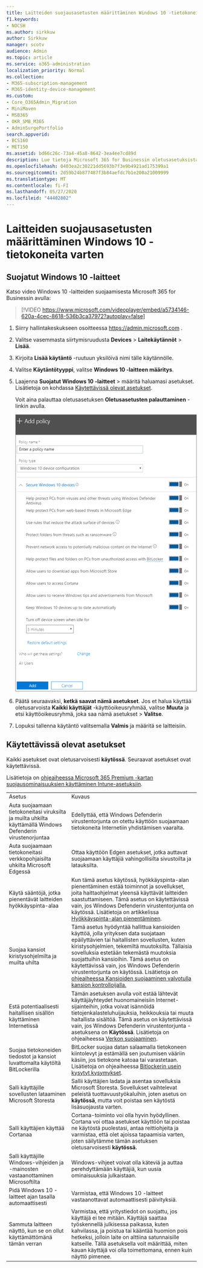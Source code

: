 ```yaml
---
title: Laitteiden suojausasetusten määrittäminen Windows 10 -tietokoneita varten
f1.keywords:
- NOCSH
ms.author: sirkkuw
author: Sirkkuw
manager: scotv
audience: Admin
ms.topic: article
ms.service: o365-administration
localization_priority: Normal
ms.collection:
- M365-subscription-management
- M365-identity-device-management
ms.custom:
- Core_O365Admin_Migration
- MiniMaven
- MSB365
- OKR_SMB_M365
- AdminSurgePortfolio
search.appverid:
- BCS160
- MET150
ms.assetid: bd66c26c-73a4-45a8-8642-3ea4ee7cd89d
description: Lue tietoja Microsoft 365 for Businessin oletusasetuksista ja muista asetuksista, jotka suojaavat Windows 10 -laitteita.
ms.openlocfilehash: 0403ea2c30221dd5693b7f3e9b4921ad175399a1
ms.sourcegitcommit: 2d59b24b877487f3b84aefdc7b1e200a21009999
ms.translationtype: MT
ms.contentlocale: fi-FI
ms.lasthandoff: 05/27/2020
ms.locfileid: "44402802"
---
```

# <a name="set-device-protection-settings-for-windows-10-pcs"></a>Laitteiden suojausasetusten määrittäminen Windows 10 -tietokoneita varten

## <a name="secure-windows-10-devices"></a>Suojatut Windows 10 -laitteet

Katso video Windows 10 -laitteiden suojaamisesta Microsoft 365 for Businessin avulla:
  
> [!VIDEO https://www.microsoft.com/videoplayer/embed/a5734146-620a-4cec-8618-536b3ca37972?autoplay=false]
  
1. Siirry hallintakeskukseen osoitteessa <a href="https://go.microsoft.com/fwlink/p/?linkid=837890" target="_blank">https://admin.microsoft.com</a> . 
    
2. Valitse vasemmasta siirtymisruudusta **Devices** \> **Laitekäytännöt** \> **Lisää**.
  
3. Kirjoita **Lisää käytäntö** -ruutuun yksilöivä nimi tälle käytännölle. 
    
4. Valitse **Käytäntötyyppi**, valitse **Windows 10 -laitteen määritys**.
    
5. Laajenna **Suojatut Windows 10 -laitteet** \> määritä haluamasi asetukset. Lisätietoja on kohdassa [Käytettävissä olevat asetukset](#available-settings). 
    
    Voit aina palauttaa oletusasetuksen **Oletusasetusten palauttaminen** -linkin avulla. 
    
    ![Add policy pane with Windows 10 Device configuration selected](../media/fa9e2dc2-7eae-4c96-af34-765a1f641ecf.png)
  
6. Päätä seuraavaksi, **ketkä saavat nämä asetukset**. Jos et halua käyttää oletusarvoista **Kaikki käyttäjät** -käyttöoikeusryhmää, valitse **Muuta** ja etsi käyttöoikeusryhmä, joka saa nämä asetukset \> **Valitse**.
    
7. Lopuksi tallenna käytäntö valitsemalla **Valmis** ja määritä se laitteisiin. 
    
## <a name="available-settings"></a>Käytettävissä olevat asetukset

Kaikki asetukset ovat oletusarvoisesti **käytössä**. Seuraavat asetukset ovat käytettävissä.
  
Lisätietoja on [ohjeaiheessa Microsoft 365 Premium -kartan suojausominaisuuksien käyttäminen Intune-asetuksiin](map-protection-features-to-intune-settings.md). 
  
|||
|:-----|:-----|
|Asetus  <br/> |Kuvaus  <br/> |
|Auta suojaamaan tietokoneitasi viruksilta ja muilta uhkilta käyttämällä Windows Defenderin virustenorjuntaa  <br/> |Edellyttää, että Windows Defenderin virustentorjunta on otettu käyttöön suojaamaan tietokoneita Internetiin yhdistämisen vaaralta.  <br/> |
|Auta suojaamaan tietokoneitasi verkkopohjaisilta uhkilta Microsoft Edgessä  <br/> |Ottaa käyttöön Edgen asetukset, jotka auttavat suojaamaan käyttäjiä vahingollisilta sivustoilta ja latauksilta.  <br/> |
|Käytä sääntöjä, jotka pienentävät laitteiden hyökkäyspinta-alaa  <br/> |Kun tämä asetus käytössä, hyökkäyspinta-alan pienentäminen estää toiminnot ja sovellukset, joita haittaohjelmat yleensä käyttävät laitteiden saastuttamiseen. Tämä asetus on käytettävissä vain, jos Windows Defenderin virustentorjunta on käytössä. Lisätietoja on artikkelissa [Hyökkäyspinta-alan pienentäminen](https://docs.microsoft.com/windows/security/threat-protection/microsoft-defender-atp/exploit-protection).  <br/> |
|Suojaa kansiot kiristysohjelmilta ja muilta uhilta  <br/> |Tämä asetus hyödyntää hallittua kansioiden käyttöä, jolla yrityksen data suojataan epäilyttävien tai haitallisten sovellusten, kuten kiristysohjelmien, tekemiltä muutoksilta. Tällaisia sovelluksia estetään tekemästä muutoksia suojattuihin kansioihin. Tämä asetus on käytettävissä vain, jos Windows Defenderin virustentorjunta on käytössä. Lisätietoja on [ohjeaiheessa Kansioiden suojaaminen valvotulla kansion kontrolloijalla.](https://docs.microsoft.com/mem/configmgr/protect/deploy-use/create-deploy-exploit-guard-policy#bkmk_CFA)  <br/> |
|Estä potentiaalisesti haitallisen sisällön käyttäminen Internetissä  <br/> |Tämän asetuksen avulla voit estää lähtevät käyttäjäyhteydet huonomaineisiin Internet-sijainteihin, jotka voivat isännöidä tietojenkalasteluhuijauksia, heikkouksia tai muuta haitallista sisältöä. Tämä asetus on käytettävissä vain, jos Windows Defenderin virustentorjunta -asetuksena on **Käytössä**. Lisätietoja on ohjeaiheessa [Verkon suojaaminen](https://docs.microsoft.com/windows/security/threat-protection/windows-defender-antivirus/configure-real-time-protection-windows-defender-antivirus).  <br/> |
|Suojaa tietokoneiden tiedostot ja kansiot luvattomalta käytöltä BitLockerilla  <br/> |BitLocker suojaa datan salaamalla tietokoneen kiintolevyt ja estämällä sen joutumisen vääriin käsiin, jos tietokone katoaa tai varastetaan. Lisätietoja on ohjeaiheessa [Bitlockerin usein kysytyt kysymykset](https://go.microsoft.com/fwlink/?linkid=871000).  <br/> |
|Salli käyttäjille sovellusten lataaminen Microsoft Storesta  <br/> |Sallii käyttäjien ladata ja asentaa sovelluksia Microsoft Storesta. Sovellukset vaihtelevat peleistä tuottavuustyökaluihin, joten asetus on **käytössä**, mutta voit poistaa sen käytöstä lisäsuojausta varten.  <br/> |
|Salli käyttäjien käyttää Cortanaa  <br/> |Cortana-toiminto voi olla hyvin hyödyllinen. Cortana voi ottaa asetukset käyttöön tai poistaa ne käytöstä puolestasi, antaa reittiohjeita ja varmistaa, että olet ajoissa tapaamisia varten, joten säilytämme tämän asetuksen oletusarvoisesti **käytössä.**  <br/> |
|Salli käyttäjille Windows-vihjeiden ja -mainosten vastaanottaminen Microsoftilta  <br/> |Windows-vihjeet voivat olla käteviä ja auttaa perehdyttämään käyttäjiä, kun uusia ominaisuuksia julkaistaan.  <br/> |
|Pidä Windows 10 -laitteet ajan tasalla automaattisesti  <br/> |Varmistaa, että Windows 10 -laitteet vastaanottavat automaattisesti päivityksiä.  <br/> |
|Sammuta laitteen näyttö, kun se on ollut käyttämättömänä tämän verran  <br/> |Varmistaa, että yritystiedot on suojattu, jos käyttäjä ei tee mitään. Käyttäjä saattaa työskennellä julkisessa paikassa, kuten kahvilassa, ja poistua tai kääntää huomion pois hetkeksi, jolloin laite on alttiina satunnaisille katseille. Tällä asetuksella voit määrittää, miten kauan käyttäjä voi olla toimettomana, ennen kuin näyttö pimenee.  <br/> |
